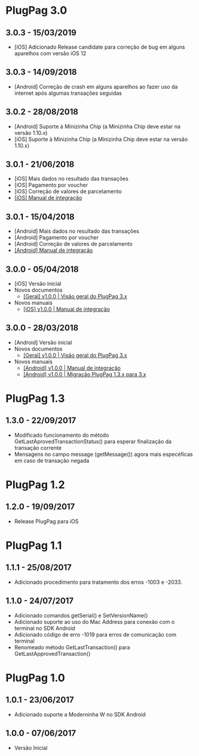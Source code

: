# PlugPag 3.0

## 3.0.3 - 15/03/2019
- [iOS] Adicionado Release candidate para correção de bug em alguns aparelhos com versão iOS 12

## 3.0.3 - 14/09/2018
- [Android] Correção de crash em alguns aparelhos ao fazer uso da internet após algumas transações seguidas

## 3.0.2 - 28/08/2018
- [Android] Suporte à Minizinha Chip (a Minizinha Chip deve estar na versão 1.10.x)
- [iOS] Suporte à Minizinha Chip (a Minizinha Chip deve estar na versão 1.10.x)

## 3.0.1 - 21/06/2018
- [iOS] Mais dados no resultado das transações
- [iOS] Pagamento por voucher
- [iOS] Correção de valores de parcelamento
- [[iOS] Manual de integração](./3.x/documentos/Manual%20de%20Integração%20-%20iOS.pdf)

## 3.0.1 - 15/04/2018
- [Android] Mais dados no resultado das transações
- [Android] Pagamento por voucher
- [Android] Correção de valores de parcelamento
- [[Android] Manual de integração](./3.x/documentos/Manual%20de%20Integração%20-%20Android.pdf)

## 3.0.0 - 05/04/2018
- [iOS] Versão inicial
- Novos documentos
    - [[Geral] v1.0.0 | Visão geral do PlugPag 3.x](./3.x/documentos/Manual%20de%20Integração%20-%20Visão%20Geral.pdf)
- Novos manuais
    - [[iOS] v1.0.0 | Manual de integração](./3.x/documentos/Manual%20de%20Integração%20-%20iOS.pdf)

## 3.0.0 - 28/03/2018
- [Android] Versão inicial
- Novos documentos
    - [[Geral] v1.0.0 | Visão geral do PlugPag 3.x](./3.x/documentos/Manual%20de%20Integração%20-%20Visão%20Geral.pdf)
- Novos manuais
    - [[Android] v1.0.0 | Manual de integração](./3.x/documentos/Manual%20de%20Integração%20-%20Android.pdf)
    - [[Android] v1.0.0 | Migração PlugPag 1.3.x para 3.x](./3.x/documentos/Manual%20de%20Integração%20-%20Android%20-%20Migração%201.3.0%20-%203.0.0.pdf)



# PlugPag 1.3

## 1.3.0 - 22/09/2017
- Modificado funcionamento do método GetLastAprovedTransactionStatus() para esperar finalização da transação corrente
- Mensagens no campo message (getMessage()) agora mais especéficas em caso de transação negada



# PlugPag 1.2

## 1.2.0 - 19/09/2017
- Release PlugPag para iOS



# PlugPag 1.1

## 1.1.1 - 25/08/2017
- Adicionado procedimento para tratamento dos erros -1003 e -2033.

## 1.1.0 - 24/07/2017
- Adicionado comandos getSerial() e SetVersionName()
- Adicionado suporte ao uso do Mac Address para conexão com o terminal no SDK Android
- Adicionado código de erro -1019 para erros de comunicação com terminal
- Renomeado método GetLastTransaction() para GetLastApprovedTransaction()



# PlugPag 1.0

## 1.0.1 - 23/06/2017
- Adicionado suporte a Moderninha W no SDK Android

## 1.0.0 - 07/06/2017
- Versão Inicial
